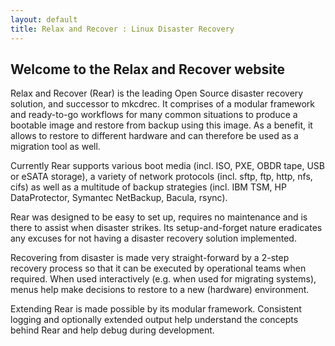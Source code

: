 ```yaml
---
layout: default
title: Relax and Recover : Linux Disaster Recovery
---
```


## Welcome to the Relax and Recover website ##

Relax and Recover (Rear) is the leading Open Source disaster recovery
solution, and successor to mkcdrec. It comprises of a modular framework
and ready-to-go workflows for many common situations to produce a bootable
image and restore from backup using this image. As a benefit, it allows to
restore to different hardware and can therefore be used as a migration
tool as well.

Currently Rear supports various boot media (incl. ISO, PXE, OBDR tape,
USB or eSATA storage), a variety of network protocols (incl. sftp, ftp,
http, nfs, cifs) as well as a multitude of backup strategies (incl.
IBM TSM, HP DataProtector, Symantec NetBackup, Bacula, rsync).

Rear was designed to be easy to set up, requires no maintenance and is
there to assist when disaster strikes. Its setup-and-forget nature eradicates
any excuses for not having a disaster recovery solution implemented.

Recovering from disaster is made very straight-forward by a 2-step recovery
process so that it can be executed by operational teams when required.
When used interactively (e.g. when used for migrating systems), menus help
make decisions to restore to a new (hardware) environment.

Extending Rear is made possible by its modular framework. Consistent
logging and optionally extended output help understand the concepts behind
Rear and help debug during development.
